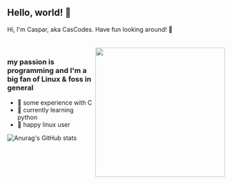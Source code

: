 ## Hello, world! 🔌

Hi, I'm Caspar, aka CasCodes. Have fun looking around! 🦾






<div style="padding-top: 20px">
  <img align="right" src="https://user-images.githubusercontent.com/64489325/154119068-0747a6fd-8421-4e91-b3a3-020ead86f818.gif" width=300px>
</div>


### my passion is programming and I'm a big fan of Linux & foss in general

- 💾 some experience with C 
- 🐍 currently learning python
- 🐧 happy linux user 

![Anurag's GitHub stats](https://github-readme-stats.vercel.app/api?username=CasCodes&hide=prs,contribs&show_icons=true&theme=codeSTACKr)

<!--
**CasCodes/CasCodes** is a ✨ _special_ ✨ repository because its `README.md` (this file) appears on your GitHub profile.

Here are some ideas to get you started:

- 🔭 I’m currently working on ...
- 🌱 I’m currently learning ...
- 👯 I’m looking to collaborate on ...
- 🤔 I’m looking for help with ...
- 💬 Ask me about ...
- 📫 How to reach me: ...
- 😄 Pronouns: ...
- ⚡ Fun fact: ...
-->
